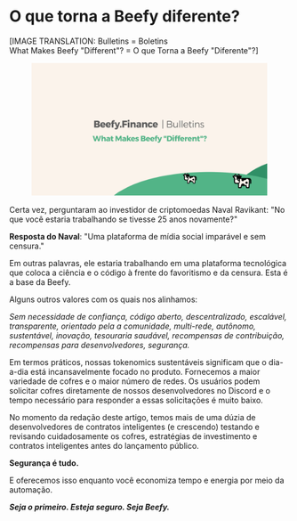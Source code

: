 # O que torna a Beefy diferente?

\[IMAGE TRANSLATION: Bulletins = Boletins\
What Makes Beefy "Different"? = O que Torna a Beefy "Diferente"?]

<figure><img src="../../.gitbook/assets/image (9).png" alt=""><figcaption></figcaption></figure>

Certa vez, perguntaram ao investidor de criptomoedas Naval Ravikant: "No que você estaria trabalhando se tivesse 25 anos novamente?"

**Resposta do Naval**: "Uma plataforma de mídia social imparável e sem censura."&#x20;

Em outras palavras, ele estaria trabalhando em uma plataforma tecnológica que coloca a ciência e o código à frente do favoritismo e da censura. Esta é a base da Beefy.&#x20;

Alguns outros valores com os quais nos alinhamos:

_Sem necessidade de confiança, código aberto, descentralizado, escalável, transparente, orientado pela a comunidade, multi-rede, autônomo, sustentável, inovação, tesouraria saudável, recompensas de contribuição, recompensas para desenvolvedores, segurança._&#x20;

Em termos práticos, nossas tokenomics sustentáveis significam que o dia-a-dia está incansavelmente focado no produto. Fornecemos a maior variedade de cofres e o maior número de redes. Os usuários podem solicitar cofres diretamente de nossos desenvolvedores no Discord e o tempo necessário para responder a essas solicitações é muito baixo.

No momento da redação deste artigo, temos mais de uma dúzia de desenvolvedores de contratos inteligentes (e crescendo) testando e revisando cuidadosamente os cofres, estratégias de investimento e contratos inteligentes antes do lançamento público.&#x20;

**Segurança é tudo.**&#x20;

E oferecemos isso enquanto você economiza tempo e energia por meio da automação. &#x20;

_**Seja o primeiro. Esteja seguro. Seja Beefy.**_
